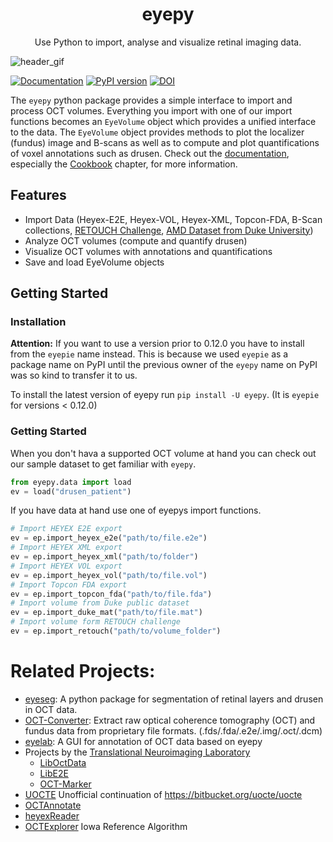 <h1 align="center">eyepy</h1>
<p align="center">
Use Python to import, analyse and visualize retinal imaging data.
</p>

![header_gif](https://user-images.githubusercontent.com/5720058/228815448-4b561246-dac9-4f8f-abde-e0dd5457a72b.gif)

[![Documentation](https://img.shields.io/badge/docs-eyepy-blue)](https://MedVisBonn.github.io/eyepy)
[![PyPI version](https://badge.fury.io/py/eyepy.svg)](https://badge.fury.io/py/eyepy)
[![DOI](https://zenodo.org/badge/292547201.svg)](https://zenodo.org/badge/latestdoi/292547201)


The `eyepy` python package provides a simple interface to import and process OCT volumes. Everything you import with one of our import functions becomes an `EyeVolume` object which provides a unified interface to the data. The `EyeVolume` object provides methods to plot the localizer (fundus) image and B-scans as well as to compute and plot quantifications of voxel annotations such as drusen. Check out the [documentation](https://MedVisBonn.github.io/eyepy), especially the [Cookbook](https://medvisbonn.github.io/eyepy/cookbook/) chapter, for more information.

## Features

* Import Data (Heyex-E2E, Heyex-VOL, Heyex-XML, Topcon-FDA, B-Scan collections, [RETOUCH Challenge](https://retouch.grand-challenge.org/), [AMD Dataset from Duke University](https://people.duke.edu/~sf59/RPEDC_Ophth_2013_dataset.htm))
* Analyze OCT volumes (compute and quantify drusen)
* Visualize OCT volumes with annotations and quantifications
* Save and load EyeVolume objects

## Getting Started

### Installation
**Attention:** If you want to use a version prior to 0.12.0 you have to install from the `eyepie` name instead. This is because we used `eyepie` as a package name on PyPI until the previous owner of the `eyepy` name on PyPI was so kind to transfer it to us.

To install the latest version of eyepy run `pip install -U eyepy`. (It is `eyepie` for versions < 0.12.0)

### Getting Started
When you don't hava a supported OCT volume at hand you can check out our sample dataset to get familiar with `eyepy`.

```python
from eyepy.data import load
ev = load("drusen_patient")
```

If you have data at hand use one of eyepys import functions.

```python
# Import HEYEX E2E export
ev = ep.import_heyex_e2e("path/to/file.e2e")
# Import HEYEX XML export
ev = ep.import_heyex_xml("path/to/folder")
# Import HEYEX VOL export
ev = ep.import_heyex_vol("path/to/file.vol")
# Import Topcon FDA export
ev = ep.import_topcon_fda("path/to/file.fda")
# Import volume from Duke public dataset
ev = ep.import_duke_mat("path/to/file.mat")
# Import volume form RETOUCH challenge
ev = ep.import_retouch("path/to/volume_folder")
```

# Related Projects:

+ [eyeseg](https://github.com/MedVisBonn/eyeseg): A python package for segmentation of retinal layers and drusen in OCT data.
+ [OCT-Converter](https://github.com/marksgraham/OCT-Converter): Extract raw optical coherence tomography (OCT) and fundus data from proprietary file formats. (.fds/.fda/.e2e/.img/.oct/.dcm)
+ [eyelab](https://github.com/MedVisBonn/eyelab): A GUI for annotation of OCT data based on eyepy
+ Projects by the [Translational Neuroimaging Laboratory](https://github.com/neurodial)
  + [LibOctData](https://github.com/neurodial/LibOctData)
  + [LibE2E](https://github.com/neurodial/LibE2E)
  + [OCT-Marker](https://github.com/neurodial/OCT-Marker)
+ [UOCTE](https://github.com/TSchlosser13/UOCTE) Unofficial continuation of https://bitbucket.org/uocte/uocte
+ [OCTAnnotate](https://github.com/krzyk87/OCTAnnotate)
+ [heyexReader](https://github.com/ayl/heyexReader)
+ [OCTExplorer](https://www.iibi.uiowa.edu/oct-reference) Iowa Reference Algorithm

